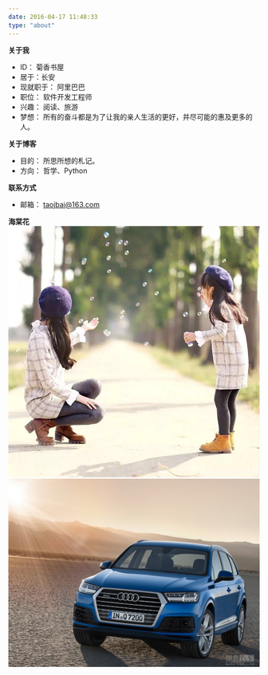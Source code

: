 ```yaml
---
date: 2016-04-17 11:48:33
type: "about"
---
```

**关于我**
- ID： 菊香书屋
- 居于：长安
- 现就职于： 阿里巴巴
- 职位： 软件开发工程师
- 兴趣： 阅读、旅游
- 梦想： 所有的奋斗都是为了让我的亲人生活的更好，并尽可能的惠及更多的人。

**关于博客**
- 目的： 所思所想的札记。
- 方向： 哲学、Python

**联系方式**
- 邮箱： taojbai@163.com

**海棠花**
![](002.jpg)
![](001.jpg)
